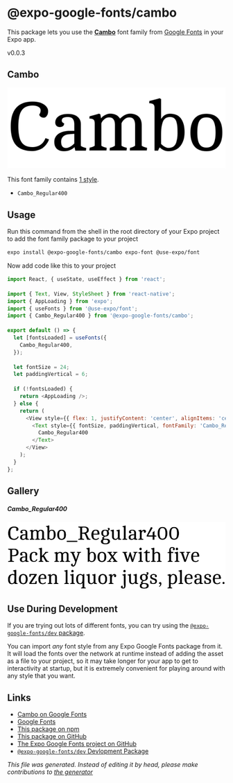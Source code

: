 # @expo-google-fonts/cambo

This package lets you use the [**Cambo**](https://fonts.google.com/specimen/Cambo) font family from [Google Fonts](https://fonts.google.com/) in your Expo app.

v0.0.3

## Cambo

![Cambo](./font-family.png)

This font family contains [1 style](#gallery).

- `Cambo_Regular400`

## Usage

Run this command from the shell in the root directory of your Expo project to add the font family package to your project
```sh
expo install @expo-google-fonts/cambo expo-font @use-expo/font
```

Now add code like this to your project
```js
import React, { useState, useEffect } from 'react';

import { Text, View, StyleSheet } from 'react-native';
import { AppLoading } from 'expo';
import { useFonts } from '@use-expo/font';
import { Cambo_Regular400 } from '@expo-google-fonts/cambo';

export default () => {
  let [fontsLoaded] = useFonts({
    Cambo_Regular400,
  });

  let fontSize = 24;
  let paddingVertical = 6;

  if (!fontsLoaded) {
    return <AppLoading />;
  } else {
    return (
      <View style={{ flex: 1, justifyContent: 'center', alignItems: 'center' }}>
        <Text style={{ fontSize, paddingVertical, fontFamily: 'Cambo_Regular400' }}>
          Cambo_Regular400
        </Text>
      </View>
    );
  }
};

```

## Gallery

##### Cambo_Regular400
![Cambo_Regular400](./4d8d683131ae5168d1210d9676808b76b985ad2a151d3a7514ec02f7b8a776b9.ttf.png)


## Use During Development

If you are trying out lots of different fonts, you can try using the [`@expo-google-fonts/dev` package](https://github.com/expo/google-fonts/tree/master/font-packages/dev#readme).

You can import *any* font style from any Expo Google Fonts package from it. It will load the fonts
over the network at runtime instead of adding the asset as a file to your project, so it may take longer
for your app to get to interactivity at startup, but it is extremely convenient
for playing around with any style that you want.

## Links

- [Cambo on Google Fonts](https://fonts.google.com/specimen/Cambo)
- [Google Fonts](https://fonts.google.com/)
- [This package on npm](https://www.npmjs.com/package/@expo-google-fonts/cambo)
- [This package on GitHub](https://github.com/expo/google-fonts/tree/master/font-packages/cambo)
- [The Expo Google Fonts project on GitHub](https://github.com/expo/google-fonts)
- [`@expo-google-fonts/dev` Devlopment Package](https://github.com/expo/google-fonts/tree/master/font-packages/dev)


*This file was generated. Instead of editing it by head, please make contributions to [the generator](https://github.com/expo/google-fonts/tree/master/packages/generator)*
